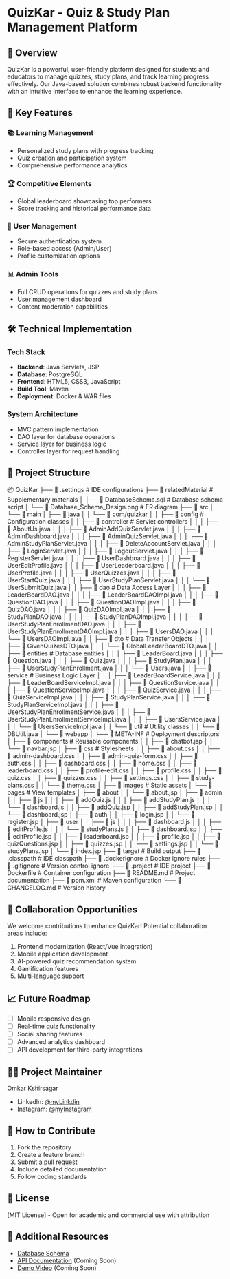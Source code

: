 # QuizKar - Quiz & Study Plan Management Platform

## 🌟 Overview
QuizKar is a powerful, user-friendly platform designed for students and educators to manage quizzes, study plans, and track learning progress effectively. Our Java-based solution combines robust backend functionality with an intuitive interface to enhance the learning experience.

## 🚀 Key Features

### 📚 Learning Management
- Personalized study plans with progress tracking
- Quiz creation and participation system
- Comprehensive performance analytics

### 🏆 Competitive Elements
- Global leaderboard showcasing top performers
- Score tracking and historical performance data

### 🔐 User Management
- Secure authentication system
- Role-based access (Admin/User)
- Profile customization options

### 📊 Admin Tools
- Full CRUD operations for quizzes and study plans
- User management dashboard
- Content moderation capabilities

## 🛠️ Technical Implementation

### Tech Stack
- **Backend**: Java Servlets, JSP
- **Database**: PostgreSQL
- **Frontend**: HTML5, CSS3, JavaScript
- **Build Tool**: Maven
- **Deployment**: Docker & WAR files

### System Architecture
- MVC pattern implementation
- DAO layer for database operations
- Service layer for business logic
- Controller layer for request handling

## 📂 Project Structure


📦 QuizKar
├── 📂 .settings                   # IDE configurations
├── 📂 relatedMaterial             # Supplementary materials
│   ├── 📜 DatabaseSchema.sql      # Database schema script
│   └── 📄 Database_Schema_Design.png # ER diagram
├── 📂 src
│   └── 📂 main
│       ├── 📂 java
│       │   └── 📂 com/quizkar
│       │       ├── 📂 config       # Configuration classes
│       │       ├── 📂 controller   # Servlet controllers
│       │       │   ├── 📜 AboutUs.java
│       │       │   ├── 📜 AdminAddQuizServlet.java
│       │       │   ├── 📜 AdminDashboard.java
│       │       │   ├── 📜 AdminQuizServlet.java
│       │       │   ├── 📜 AdminStudyPlanServlet.java
│       │       │   ├── 📜 DeleteAccountServlet.java
│       │       │   ├── 📜 LoginServlet.java
│       │       │   ├── 📜 LogoutServlet.java
│       │       │   ├── 📜 RegisterServlet.java
│       │       │   ├── 📜 UserDashboard.java
│       │       │   ├── 📜 UserEditProfile.java
│       │       │   ├── 📜 UserLeaderboard.java
│       │       │   ├── 📜 UserProfile.java
│       │       │   ├── 📜 UserQuizzes.java
│       │       │   ├── 📜 UserStartQuiz.java
│       │       │   ├── 📜 UserStudyPlanServlet.java
│       │       │   └── 📜 UserSubmitQuiz.java
│       │       ├── 📂 dao          # Data Access Layer
│       │       │   ├── 📜 LeaderBoardDAO.java
│       │       │   ├── 📜 LeaderBoardDAOImpl.java
│       │       │   ├── 📜 QuestionDAO.java
│       │       │   ├── 📜 QuestionDAOImpl.java
│       │       │   ├── 📜 QuizDAO.java
│       │       │   ├── 📜 QuizDAOImpl.java
│       │       │   ├── 📜 StudyPlanDAO.java
│       │       │   ├── 📜 StudyPlanDAOImpl.java
│       │       │   ├── 📜 UserStudyPlanEnrollmentDAO.java
│       │       │   ├── 📜 UserStudyPlanEnrollmentDAOImpl.java
│       │       │   ├── 📜 UsersDAO.java
│       │       │   └── 📜 UsersDAOImpl.java
│       │       ├── 📂 dto          # Data Transfer Objects
│       │       │   ├── 📜 GivenQuizesDTO.java
│       │       │   └── 📜 GlobalLeaderBoardDTO.java
│       │       ├── 📂 entities     # Database entities
│       │       │   ├── 📜 LeaderBoard.java
│       │       │   ├── 📜 Question.java
│       │       │   ├── 📜 Quiz.java
│       │       │   ├── 📜 StudyPlan.java
│       │       │   ├── 📜 UserStudyPlanEnrollment.java
│       │       │   └── 📜 Users.java
│       │       ├── 📂 service      # Business Logic Layer
│       │       │   ├── 📜 LeaderBoardService.java
│       │       │   ├── 📜 LeaderBoardServiceImpl.java
│       │       │   ├── 📜 QuestionService.java
│       │       │   ├── 📜 QuestionServiceImpl.java
│       │       │   ├── 📜 QuizService.java
│       │       │   ├── 📜 QuizServiceImpl.java
│       │       │   ├── 📜 StudyPlanService.java
│       │       │   ├── 📜 StudyPlanServiceImpl.java
│       │       │   ├── 📜 UserStudyPlanEnrollmentService.java
│       │       │   ├── 📜 UserStudyPlanEnrollmentServiceImpl.java
│       │       │   ├── 📜 UsersService.java
│       │       │   └── 📜 UsersServiceImpl.java
│       │       └── 📂 util         # Utility classes
│       │           └── 📜 DBUtil.java
│       └── 📂 webapp
│           ├── 📂 META-INF         # Deployment descriptors
│           ├── 📂 components       # Reusable components
│           │   ├── 📜 chatbot.jsp
│           │   └── 📜 navbar.jsp
│           ├── 📂 css              # Stylesheets
│           │   ├── 📜 about.css
│           │   ├── 📜 admin-dashboard.css
│           │   ├── 📜 admin-quiz-form.css
│           │   ├── 📜 auth.css
│           │   ├── 📜 dashboard.css
│           │   ├── 📜 home.css
│           │   ├── 📜 leaderboard.css
│           │   ├── 📜 profile-edit.css
│           │   ├── 📜 profile.css
│           │   ├── 📜 quiz.css
│           │   ├── 📜 quizzes.css
│           │   ├── 📜 settings.css
│           │   ├── 📜 study-plans.css
│           │   └── 📜 theme.css
│           ├── 📂 images           # Static assets
│           └── 📂 pages            # View templates
│               ├── 📂 about
│               │   └── 📜 about.jsp
│               ├── 📂 admin
│               │   ├── 📂 js
│               │   │   ├── 📜 addQuiz.js
│               │   │   ├── 📜 addStudyPlan.js
│               │   │   └── 📜 dashboard.js
│               │   ├── 📜 addQuiz.jsp
│               │   ├── 📜 addStudyPlan.jsp
│               │   └── 📜 dashboard.jsp
│               ├── 📂 auth
│               │   ├── 📜 login.jsp
│               │   └── 📜 register.jsp
│               ├── 📂 user
│               │   ├── 📂 js
│               │   │   ├── 📜 dashboard.js
│               │   │   ├── 📜 editProfile.js
│               │   │   └── 📜 studyPlans.js
│               │   ├── 📜 dashboard.jsp
│               │   ├── 📜 editProfile.jsp
│               │   ├── 📜 leaderboard.jsp
│               │   ├── 📜 profile.jsp
│               │   ├── 📜 quizQuestions.jsp
│               │   ├── 📜 quizzes.jsp
│               │   ├── 📜 settings.jsp
│               │   └── 📜 studyPlans.jsp
│               └── 📜 index.jsp
├── 📂 target                      # Build output
├── 📜 .classpath                  # IDE classpath
├── 📜 .dockerignore               # Docker ignore rules
├── 📜 .gitignore                  # Version control ignore
├── 📜 .project                    # IDE project
├── 📜 Dockerfile                  # Container configuration
├── 📜 README.md                   # Project documentation
├── 📜 pom.xml                     # Maven configuration
└── 📜 CHANGELOG.md                # Version history




## 🤝 Collaboration Opportunities

We welcome contributions to enhance QuizKar! Potential collaboration areas include:

1. Frontend modernization (React/Vue integration)
2. Mobile application development
3. AI-powered quiz recommendation system
4. Gamification features
5. Multi-language support

## 📈 Future Roadmap

- [ ] Mobile responsive design
- [ ] Real-time quiz functionality
- [ ] Social sharing features
- [ ] Advanced analytics dashboard
- [ ] API development for third-party integrations

## 👨‍💻 Project Maintainer

Omkar Kshirsagar
- LinkedIn: [@myLinkdin](https://www.linkedin.com/in/omkar-kshirsagar-64737a28a/)
- Instagram: [@myInstagram](https://www.instagram.com/ok.0005/)

## 📝 How to Contribute

1. Fork the repository
2. Create a feature branch
3. Submit a pull request
4. Include detailed documentation
5. Follow coding standards

## 📜 License
[MIT License] - Open for academic and commercial use with attribution

## 🔗 Additional Resources
- [Database Schema](https://github.com/kshirsagar-omkar/QuizKar/blob/main/relatedMaterial/Database_Schema_Design.png?raw=true)
- [API Documentation](#) (Coming Soon)
- [Demo Video](#) (Coming Soon)